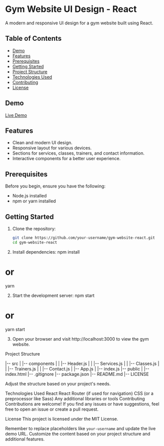 # Gym Website UI Design - React

A modern and responsive UI design for a gym website built using React.

## Table of Contents

- [Demo](#demo)
- [Features](#features)
- [Prerequisites](#prerequisites)
- [Getting Started](#getting-started)
- [Project Structure](#project-structure)
- [Technologies Used](#technologies-used)
- [Contributing](#contributing)
- [License](#license)

## Demo

[Live Demo](https://your-demo-url.com)

## Features

- Clean and modern UI design.
- Responsive layout for various devices.
- Sections for services, classes, trainers, and contact information.
- Interactive components for a better user experience.

## Prerequisites

Before you begin, ensure you have the following:

- Node.js installed
- npm or yarn installed

## Getting Started

1. Clone the repository:

   ```bash
   git clone https://github.com/your-username/gym-website-react.git
   cd gym-website-react

1. Install dependencies:
npm install
# or
yarn

2. Start the development server:
npm start
# or
yarn start

3. Open your browser and visit http://localhost:3000 to view the gym website.

Project Structure

|-- src
|   |-- components
|   |   |-- Header.js
|   |   |-- Services.js
|   |   |-- Classes.js
|   |   |-- Trainers.js
|   |   |-- Contact.js
|   |-- App.js
|   |-- index.js
|-- public
|   |-- index.html
|-- .gitignore
|-- package.json
|-- README.md
|-- LICENSE

Adjust the structure based on your project's needs.

Technologies Used
React
React Router (if used for navigation)
CSS (or a preprocessor like Sass)
Any additional libraries or tools
Contributing
Contributions are welcome! If you find any issues or have suggestions, feel free to open an issue or create a pull request.

License
This project is licensed under the MIT License.


Remember to replace placeholders like `your-username` and update the live demo URL. Customize the content based on your project structure and additional features.


